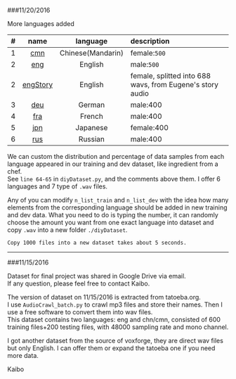 	
###11/20/2016

More languages added

|#|name|language|description|  
|:---:|:----:|:----:|:---  
|1|[cmn](http://tatoeba.org/eng/sentences/with_audio/cmn "Chinese")| Chinese(Mandarin)| female:`500`|  
|2|[eng](http://tatoeba.org/eng/sentences/with_audio/eng "English")| English| male:`500`|  
|2|[engStory]('wutheringheights' "English")|English| female, splitted into 688 wavs, from Eugene's story audio|  
|3|[deu](http://tatoeba.org/eng/sentences/with_audio/deu "German,")| German| male:400|  
|4|[fra](http://tatoeba.org/eng/sentences/with_audio/fra "French,")| French| male:400|  
|5|[jpn](http://tatoeba.org/eng/sentences/with_audio/jpn "Japanes")| Japanese| female:400|  
|6|[rus](http://tatoeba.org/eng/sentences/with_audio/rus "Russian")| Russian| male:400|  

We can custom the distribution and percentage of data samples from each language appeared in our training and dev dataset, like ingredient from a chef.  
See `line 64-65` in `diyDataset.py`, and the comments above them. I offer 6 languages and 7 type of `.wav` files.

Any of you can modify `n_list_train` and `n_list_dev` with the idea how many elements from the corresponding language should be added in new training and dev data. What you need to do is typing the number, it can randomly choose the amount you want from one exact language into dataset and copy `.wav` into a new folder `./diyDataset`.
```
Copy 1000 files into a new dataset takes about 5 seconds.
```

---
###11/15/2016

Dataset for final project was shared in Google Drive via email.   
If any question, please feel free to contact Kaibo.  

The version of dataset on 11/15/2016 is extracted from tatoeba.org.  
I use `AudioCrawl_batch.py` to crawl mp3 files and store their names. Then I use a free software to convert them into wav files.  
This dataset contains two languages: eng and chn/cmn, consisted of 600 training files+200 testing files, with 48000 sampling rate and mono channel.  

I got another dataset from the source of voxforge, they are direct wav files but only English. I can offer them or expand the tatoeba one if you need more data.



Kaibo
